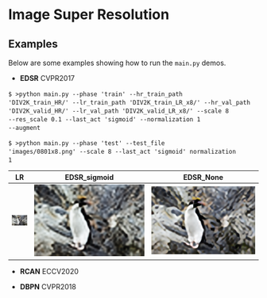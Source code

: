 # Image Super Resolution  

## Examples
Below are some examples showing how to run the <code>main.py</code> demos. 

+ **EDSR** CVPR2017

<code>$ >python main.py --phase 'train' --hr_train_path 'DIV2K_train_HR/' --lr_train_path 'DIV2K_train_LR_x8/' --hr_val_path 
 'DIV2K_valid_HR/' --lr_val_path 'DIV2K_valid_LR_x8/' --scale 8 --res_scale 0.1 --last_act 'sigmoid' --normalization 1 --augment</code>

<code>$ >python main.py --phase 'test' --test_file 'images/0801x8.png' --scale 8 --last_act 'sigmoid' normalization 1</code>

|  LR   | EDSR_sigmoid | EDSR_None|
|  ----  | ----  | ----  |
| <img src="images/0801x8.png"  alt="transfer" />  | <img src="logs/result/EDSR/0801x8_sigmoid.png" alt="transfer" /> | <img src="logs/result/EDSR/0801x8_None.png" alt="transfer" /> |

+ **RCAN** ECCV2020

+ **DBPN** CVPR2018